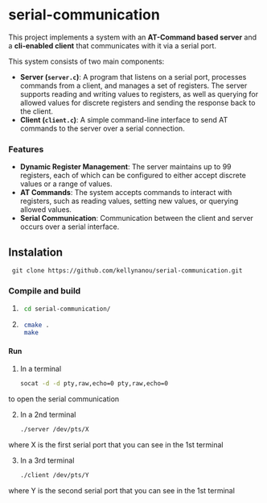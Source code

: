 # serial-communication


This project implements a system with an **AT-Command based server** and a **cli-enabled client** that communicates with it via a serial port.



This system consists of two main components:
- **Server (`server.c`)**: A program that listens on a serial port, processes commands from a client, and manages a set of registers. The server supports reading and writing values to registers, as well as querying for allowed values for discrete registers and sending the response back to the client.
- **Client (`client.c`)**: A simple command-line interface to send AT commands to the server over a serial connection.

### Features
- **Dynamic Register Management**: The server maintains up to 99 registers, each of which can be configured to either accept discrete values or a range of values.
- **AT Commands**: The system accepts commands to interact with registers, such as reading values, setting new values, or querying allowed values.
- **Serial Communication**: Communication between the client and server occurs over a serial interface.


## Instalation
     git clone https://github.com/kellynanou/serial-communication.git

     
### Compile and build

1. ```bash
    cd serial-communication/
1. ```bash
    cmake .
    make

#### Run

1.  In a terminal
    ```bash 
    socat -d -d pty,raw,echo=0 pty,raw,echo=0
to open the serial communication

2. In a 2nd terminal 
    ```bash
    ./server /dev/pts/X
where X is the first serial port that you can see in the 1st terminal    


3. In a 3rd terminal
    ```bash
    ./client /dev/pts/Y
where Y is the second serial port that you can see in the 1st terminal  





    
